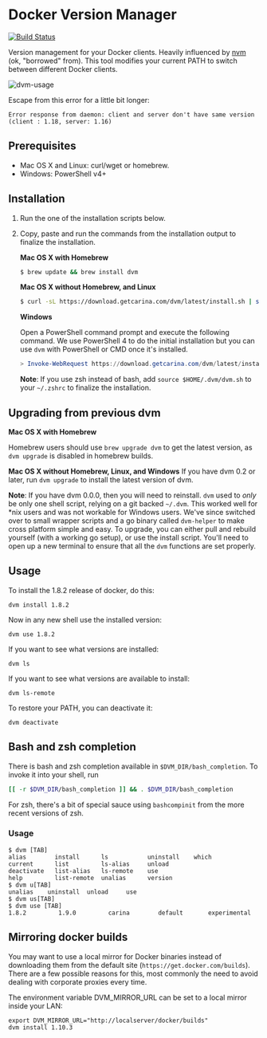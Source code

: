 # Docker Version Manager

[![Build Status](https://travis-ci.org/getcarina/dvm.svg?branch=master)](https://travis-ci.org/getcarina/dvm)

Version management for your Docker clients. Heavily influenced by [nvm](https://github.com/creationix/nvm) (ok, "borrowed" from).
This tool modifies your current PATH to switch between different Docker clients.

![dvm-usage](https://cloud.githubusercontent.com/assets/1368985/10800443/d3f0f39a-7d7f-11e5-87b5-1bda5ffe4859.png)

Escape from this error for a little bit longer:

```
Error response from daemon: client and server don't have same version (client : 1.18, server: 1.16)
```

## Prerequisites
* Mac OS X and Linux: curl/wget or homebrew.
* Windows: PowerShell v4+

## Installation
1. Run the one of the installation scripts below.
2. Copy, paste and run the commands from the installation output to finalize the installation.

    **Mac OS X with Homebrew**

    ```bash
    $ brew update && brew install dvm
    ```

    **Mac OS X without Homebrew, and Linux**

    ```bash
    $ curl -sL https://download.getcarina.com/dvm/latest/install.sh | sh
    ```

    **Windows**

    Open a PowerShell command prompt and execute the following command. We use PowerShell 4 to do the initial
    installation but you can use `dvm` with PowerShell or CMD once it's installed.

    ```powershell
    > Invoke-WebRequest https://download.getcarina.com/dvm/latest/install.ps1 -UseBasicParsing | Invoke-Expression
    ```

    **Note**: If you use zsh instead of bash, add `source $HOME/.dvm/dvm.sh` to your `~/.zshrc` to finalize the installation.

## Upgrading from previous dvm
**Mac OS X with Homebrew**

Homebrew users should use `brew upgrade dvm` to get the latest version, as `dvm upgrade` is disabled in homebrew builds.

**Mac OS X without Homebrew, Linux, and Windows**
If you have dvm 0.2 or later, run `dvm upgrade` to install the latest version of dvm.

**Note**: If you have dvm 0.0.0, then you will need to reinstall. `dvm` used to *only* be only one shell script, relying on a git backed `~/.dvm`. This worked well for \*nix users and was not workable for Windows users. We've since switched over to small wrapper scripts and a go binary called `dvm-helper` to make cross platform simple and easy. To upgrade, you can either pull and rebuild yourself (with a working go setup), or use the install script. You'll need to open up a new terminal to ensure that all the `dvm` functions are set properly.

## Usage

To install the 1.8.2 release of docker, do this:

    dvm install 1.8.2

Now in any new shell use the installed version:

    dvm use 1.8.2

If you want to see what versions are installed:

    dvm ls

If you want to see what versions are available to install:

    dvm ls-remote

To restore your PATH, you can deactivate it:

    dvm deactivate

## Bash and zsh completion

There is bash and zsh completion available in `$DVM_DIR/bash_completion`. To invoke it into your shell, run

```bash
[[ -r $DVM_DIR/bash_completion ]] && . $DVM_DIR/bash_completion
```

For zsh, there's a bit of special sauce using `bashcompinit` from the more recent versions of zsh.

### Usage

```
$ dvm [TAB]
alias        install      ls           uninstall    which
current      list         ls-alias     unload
deactivate   list-alias   ls-remote    use
help         list-remote  unalias      version
$ dvm u[TAB]
unalias    uninstall  unload     use
$ dvm us[TAB]
$ dvm use [TAB]
1.8.2         1.9.0         carina        default       experimental
```
## Mirroring docker builds

You may want to use a local mirror for Docker binaries instead of downloading them from the default site (`https://get.docker.com/builds`). There are a few possible reasons for this, most commonly the need to avoid dealing with corporate proxies every time.

The environment variable DVM_MIRROR_URL can be set to a local mirror inside your LAN:

```
export DVM_MIRROR_URL="http://localserver/docker/builds"
dvm install 1.10.3
```
